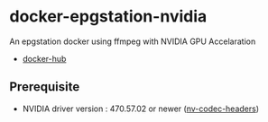 # docker-epgstation-nvidia
An epgstation docker using ffmpeg with NVIDIA GPU Accelaration
- [docker-hub](https://hub.docker.com/r/hirozonet/epgstation-nvidia/)

## Prerequisite
- NVIDIA driver version : 470.57.02 or newer ([nv-codec-headers](https://github.com/FFmpeg/nv-codec-headers))
